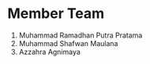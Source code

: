 # Member Team
  1. Muhammad Ramadhan Putra Pratama
  2. Muhammad Shafwan Maulana
  3. Azzahra Agnimaya 
